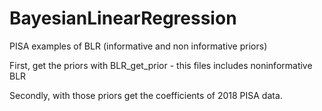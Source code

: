 # BayesianLinearRegression
PISA examples of BLR (informative and non informative priors)

First, get the priors with BLR_get_prior - this files includes noninformative BLR

Secondly, with those priors get the coefficients of 2018 PISA data. 

